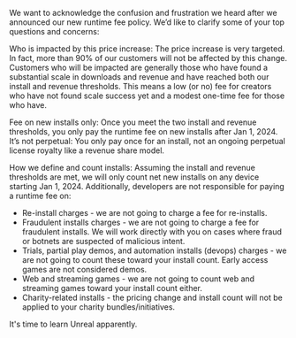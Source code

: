 We want to acknowledge the confusion and frustration we heard after we announced our new runtime fee policy. We’d like to clarify some of your top questions and concerns:

Who is impacted by this price increase: The price increase is very targeted. In fact, more than 90% of our customers will not be affected by this change. Customers who will be impacted are generally those who have found a substantial scale in downloads and revenue and have reached both our install and revenue thresholds. This means a low (or no) fee for creators who have not found scale success yet and a modest one-time fee for those who have.

Fee on new installs only: Once you meet the two install and revenue thresholds, you only pay the runtime fee on new installs after Jan 1, 2024. It’s not perpetual: You only pay once for an install, not an ongoing perpetual license royalty like a revenue share model.

How we define and count installs: Assuming the install and revenue thresholds are met, we will only count net new installs on any device starting Jan 1, 2024. Additionally, developers are not responsible for paying a runtime fee on:
- Re-install charges - we are not going to charge a fee for re-installs.
- Fraudulent installs charges - we are not going to charge a fee for fraudulent installs. We will work directly with you on cases where fraud or botnets are suspected of malicious intent.
- Trials, partial play demos, and automation installs (devops) charges - we are not going to count these toward your install count. Early access games are not considered demos.
- Web and streaming games - we are not going to count web and streaming games toward your install count either.
- Charity-related installs - the pricing change and install count will not be applied to your charity bundles/initiatives.

It's time to learn Unreal apparently.